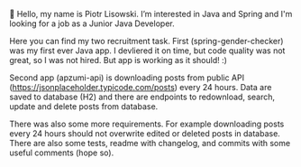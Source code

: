 👋 Hello, my name is Piotr Lisowski. I’m interested in Java and Spring and I'm looking for a job as a Junior Java Developer.

Here you can find my two recruitment task. First (spring-gender-checker) was my first ever Java app. I devliered it on time, but code quality was not great, so I was not hired. But app is working as it should! :)

Second app (apzumi-api) is downloading posts from public API (https://jsonplaceholder.typicode.com/posts) every 24 hours. Data are saved to database (H2) and there are endpoints to redownload, search, update and delete posts from database.

There was also some more requirements. For example downloading posts every 24 hours should not overwrite edited or deleted posts in database. There are also some tests, readme with changelog, and commits with some useful comments (hope so).

<!---
pioterl/pioterl is a ✨ special ✨ repository because its `README.md` (this file) appears on your GitHub profile.
You can click the Preview link to take a look at your changes.
- 🌱 I’m currently learning ...
- 💞️ I’m looking to collaborate on ...
- 📫 How to reach me: piotr.lisow
--->
